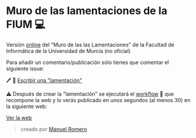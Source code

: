 # Muro de las lamentaciones de la FIUM :computer:
Versión [online](https://lamentacionesfium.netlify.com/) del "Muro de las las Lamentaciones" de la Facultad de Informática de la Universidad de Murcia (no oficial)

Para añadir un comentario/publicación sólo tienes que comentar el siguiente issue:


:pen: :book: [Escribir una "lamentación"](https://github.com/mrm8488/lamentacionesfium/issues/1)

:warning: Después de crear la "lamentación" se ejecutará el [workflow](https://help.github.com/en/actions/automating-your-workflow-with-github-actions) :hammer: que recompone la web y lo verás publicado en unos segundos (al menos 30) en la siguiente web:

[Ver la web](https://lamentacionesfium.netlify.com/)


> creado por [Manuel Romero](https://mrm8488.github.io)
